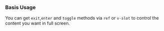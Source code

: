 ### Basis Usage

You can get `exit`,`enter` and `toggle` methods via `ref` or `v-slot` to control the content you want in full screen.
